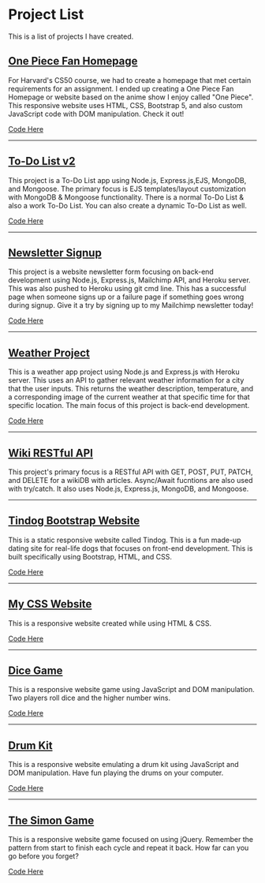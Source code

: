 # Project List
This is a list of projects I have created.


## <a href="https://jadonahue.github.io/one-piece-fan-page/">One Piece Fan Homepage</a>

For Harvard's CS50 course, we had to create a homepage that met certain requirements for an assignment. I ended up creating a One Piece Fan Homepage or website based on the anime show I enjoy called "One Piece". This responsive website uses HTML, CSS, Bootstrap 5, and also custom JavaScript code with DOM manipulation. Check it out!

<a href="https://github.com/jadonahue/one-piece-fan-page">Code Here</a>

---

## <a href="https://stark-falls-37137.herokuapp.com/">To-Do List v2</a>

This project is a To-Do List app using Node.js, Express.js,EJS, MongoDB, and Mongoose. The primary focus is EJS templates/layout customization with MongoDB & Mongoose functionality. There is a normal To-Do List & also a work To-Do List. You can also create a dynamic To-Do List as well.
 
<a href="https://github.com/jadonahue/todolist-v2-code">Code Here</a>

---

## <a href="https://fathomless-atoll-64548.herokuapp.com/">Newsletter Signup</a>

This project is a website newsletter form focusing on back-end development using Node.js, Express.js, Mailchimp API, and Heroku server. This was also pushed to Heroku using git cmd line. This has a successful page when someone signs up or a failure page if something goes wrong during signup. Give it a try by signing up to my Mailchimp newsletter today!

<a href="https://github.com/jadonahue/newsletter-signup">Code Here</a>

---

## <a href="https://shrouded-inlet-69899.herokuapp.com/">Weather Project</a>

This is a weather app project using Node.js and Express.js with Heroku server. This uses an API to gather relevant weather information for a city that the user inputs. This returns the weather description, temperature, and a corresponding image of the current weather at that specific time for that specific location. The main focus of this project is back-end development.

 <a href="https://github.com/jadonahue/weather-project-code">Code Here</a>

---

## <a href="https://github.com/jadonahue/Wiki-RESTful-API">Wiki RESTful API</a>

This project's primary focus is a RESTful API with GET, POST, PUT, PATCH, and DELETE for a wikiDB with articles. Async/Await fucntions are also used with try/catch. It also uses Node.js, Express.js, MongoDB, and Mongoose.

---

## <a href="https://jadonahue.github.io/bootstrap-practice-site-tindog/">Tindog Bootstrap Website</a>

This is a static responsive website called Tindog. This is a fun made-up dating site for real-life dogs that focuses on front-end development. This is built specifically using Bootstrap, HTML, and CSS.
  
<a href="https://github.com/jadonahue/bootstrap-practice-site-tindog">Code Here</a>

---

## <a href="https://jadonahue.github.io/css-my-site/">My CSS Website</a>

This is a responsive website created while using HTML & CSS.

<a href="https://github.com/jadonahue/css-my-site">Code Here</a>

---

## <a href="https://jadonahue.github.io/dice-game/">Dice Game</a>

This is a responsive website game using JavaScript and DOM manipulation. Two players roll dice and the higher number wins.

<a href="https://github.com/jadonahue/dice-game">Code Here</a>

---

## <a href="https://jadonahue.github.io/drum-kit/">Drum Kit</a>
  
This is a responsive website emulating a drum kit using JavaScript and DOM manipulation. Have fun playing the drums on your computer.

<a href="https://github.com/jadonahue/drum-kit">Code Here</a>

---

## <a href="https://jadonahue.github.io/the-simon-game/">The Simon Game</a>

This is a responsive website game focused on using jQuery. Remember the pattern from start to finish each cycle and repeat it back. How far can you go before you forget?

<a href="https://github.com/jadonahue/the-simon-game">Code Here</a>
